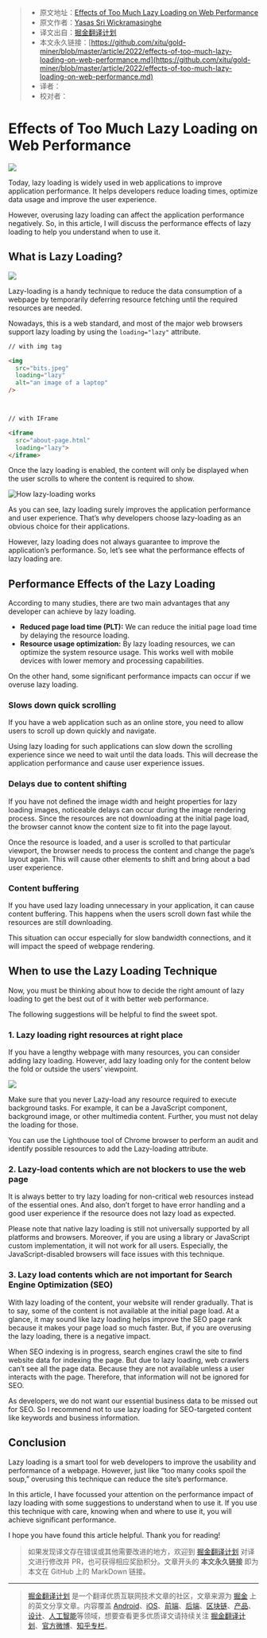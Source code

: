> * 原文地址：[Effects of Too Much Lazy Loading on Web Performance](https://blog.bitsrc.io/effects-of-too-much-lazy-loading-on-performance-4dbe8df33c37)
> * 原文作者：[Yasas Sri Wickramasinghe](https://medium.com/@yasassri)
> * 译文出自：[掘金翻译计划](https://github.com/xitu/gold-miner)
> * 本文永久链接：[https://github.com/xitu/gold-miner/blob/master/article/2022/effects-of-too-much-lazy-loading-on-web-performance.md](https://github.com/xitu/gold-miner/blob/master/article/2022/effects-of-too-much-lazy-loading-on-web-performance.md)
> * 译者：
> * 校对者：

# Effects of Too Much Lazy Loading on Web Performance

![](https://cdn-images-1.medium.com/max/5856/0*u6JBhsu5xQWO8ZfH.jpg)

Today, lazy loading is widely used in web applications to improve application performance. It helps developers reduce loading times, optimize data usage and improve the user experience.

However, overusing lazy loading can affect the application performance negatively. So, in this article, I will discuss the performance effects of lazy loading to help you understand when to use it.

## What is Lazy Loading?

![](https://cdn-images-1.medium.com/max/4320/0*CUGBWo-mhr1DT-wY.png)

Lazy-loading is a handy technique to reduce the data consumption of a webpage by temporarily deferring resource fetching until the required resources are needed.

Nowadays, this is a web standard, and most of the major web browsers support lazy loading by using the `loading="lazy"` attribute.

```html
// with img tag

<img 
  src="bits.jpeg" 
  loading="lazy" 
  alt="an image of a laptop" 
/>



// with IFrame

<iframe 
  src="about-page.html" 
  loading="lazy">
</iframe>
```

Once the lazy loading is enabled, the content will only be displayed when the user scrolls to where the content is required to show.

![**How lazy-loading works**](https://miro.medium.com/proxy/1*hG44JzeROyaiqZteU6Kr8A.gif)

As you can see, lazy loading surely improves the application performance and user experience. That’s why developers choose lazy-loading as an obvious choice for their applications.

However, lazy loading does not always guarantee to improve the application’s performance. So, let’s see what the performance effects of lazy loading are.

## Performance Effects of the Lazy Loading

According to many studies, there are two main advantages that any developer can achieve by lazy loading.

* **Reduced page load time (PLT):** We can reduce the initial page load time by delaying the resource loading.
* **Resource usage optimization:** By lazy loading resources, we can optimize the system resource usage. This works well with mobile devices with lower memory and processing capabilities.

On the other hand, some significant performance impacts can occur if we overuse lazy loading.

### Slows down quick scrolling

If you have a web application such as an online store, you need to allow users to scroll up down quickly and navigate.

Using lazy loading for such applications can slow down the scrolling experience since we need to wait until the data loads. This will decrease the application performance and cause user experience issues.

### Delays due to content shifting

If you have not defined the image width and height properties for lazy loading images, noticeable delays can occur during the image rendering process. Since the resources are not downloading at the initial page load, the browser cannot know the content size to fit into the page layout.

Once the resource is loaded, and a user is scrolled to that particular viewport, the browser needs to process the content and change the page’s layout again. This will cause other elements to shift and bring about a bad user experience.

### Content buffering

If you have used lazy loading unnecessary in your application, it can cause content buffering. This happens when the users scroll down fast while the resources are still downloading.

This situation can occur especially for slow bandwidth connections, and it will impact the speed of webpage rendering.

## When to use the Lazy Loading Technique

Now, you must be thinking about how to decide the right amount of lazy loading to get the best out of it with better web performance.

The following suggestions will be helpful to find the sweet spot.

### 1. Lazy loading right resources at right place

If you have a lengthy webpage with many resources, you can consider adding lazy loading. However, add lazy loading only for the content below the fold or outside the users’ viewpoint.

![](https://cdn-images-1.medium.com/max/2410/0*xq-umzzOZLKPagKn.png)

Make sure that you never Lazy-load any resource required to execute background tasks. For example, it can be a JavaScript component, background image, or other multimedia content. Further, you must not delay the loading for those.

You can use the Lighthouse tool of Chrome browser to perform an audit and identify possible resources to add the Lazy-loading attribute.

### 2. Lazy-load contents which are not blockers to use the web page

It is always better to try lazy loading for non-critical web resources instead of the essential ones. And also, don’t forget to have error handling and a good user experience if the resource does not lazy load as expected.

Please note that native lazy loading is still not universally supported by all platforms and browsers. Moreover, if you are using a library or JavaScript custom implementation, it will not work for all users. Especially, the JavaScript-disabled browsers will face issues with this technique.

### 3. Lazy load contents which are not important for Search Engine Optimization (SEO)

With lazy loading of the content, your website will render gradually. That is to say, some of the content is not available at the initial page load. At a glance, it may sound like lazy loading helps improve the SEO page rank because it makes your page load so much faster. But, if you are overusing the lazy loading, there is a negative impact.

When SEO indexing is in progress, search engines crawl the site to find website data for indexing the page. But due to lazy loading, web crawlers can’t see all the page data. Because they are not available unless a user interacts with the page. Therefore, that information will not be ignored for SEO.

As developers, we do not want our essential business data to be missed out for SEO. So I recommend not to use lazy loading for SEO-targeted content like keywords and business information.

## Conclusion

Lazy loading is a smart tool for web developers to improve the usability and performance of a webpage. However, just like “too many cooks spoil the soup,” overusing this technique can reduce the site’s performance.

In this article, I have focussed your attention on the performance impact of lazy loading with some suggestions to understand when to use it. If you use this technique with care, knowing when and where to use it, you will achieve significant performance.

I hope you have found this article helpful. Thank you for reading!

> 如果发现译文存在错误或其他需要改进的地方，欢迎到 [掘金翻译计划](https://github.com/xitu/gold-miner) 对译文进行修改并 PR，也可获得相应奖励积分。文章开头的 **本文永久链接** 即为本文在 GitHub 上的 MarkDown 链接。

---

> [掘金翻译计划](https://github.com/xitu/gold-miner) 是一个翻译优质互联网技术文章的社区，文章来源为 [掘金](https://juejin.im) 上的英文分享文章。内容覆盖 [Android](https://github.com/xitu/gold-miner#android)、[iOS](https://github.com/xitu/gold-miner#ios)、[前端](https://github.com/xitu/gold-miner#前端)、[后端](https://github.com/xitu/gold-miner#后端)、[区块链](https://github.com/xitu/gold-miner#区块链)、[产品](https://github.com/xitu/gold-miner#产品)、[设计](https://github.com/xitu/gold-miner#设计)、[人工智能](https://github.com/xitu/gold-miner#人工智能)等领域，想要查看更多优质译文请持续关注 [掘金翻译计划](https://github.com/xitu/gold-miner)、[官方微博](http://weibo.com/juejinfanyi)、[知乎专栏](https://zhuanlan.zhihu.com/juejinfanyi)。
